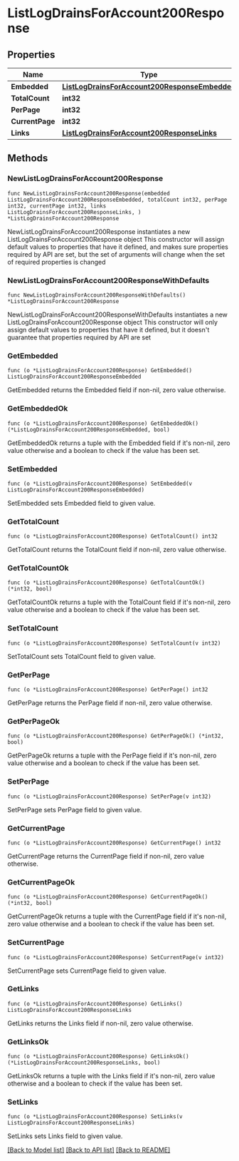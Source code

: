 # ListLogDrainsForAccount200Response

## Properties

Name | Type | Description | Notes
------------ | ------------- | ------------- | -------------
**Embedded** | [**ListLogDrainsForAccount200ResponseEmbedded**](ListLogDrainsForAccount200ResponseEmbedded.md) |  | 
**TotalCount** | **int32** |  | 
**PerPage** | **int32** |  | 
**CurrentPage** | **int32** |  | 
**Links** | [**ListLogDrainsForAccount200ResponseLinks**](ListLogDrainsForAccount200ResponseLinks.md) |  | 

## Methods

### NewListLogDrainsForAccount200Response

`func NewListLogDrainsForAccount200Response(embedded ListLogDrainsForAccount200ResponseEmbedded, totalCount int32, perPage int32, currentPage int32, links ListLogDrainsForAccount200ResponseLinks, ) *ListLogDrainsForAccount200Response`

NewListLogDrainsForAccount200Response instantiates a new ListLogDrainsForAccount200Response object
This constructor will assign default values to properties that have it defined,
and makes sure properties required by API are set, but the set of arguments
will change when the set of required properties is changed

### NewListLogDrainsForAccount200ResponseWithDefaults

`func NewListLogDrainsForAccount200ResponseWithDefaults() *ListLogDrainsForAccount200Response`

NewListLogDrainsForAccount200ResponseWithDefaults instantiates a new ListLogDrainsForAccount200Response object
This constructor will only assign default values to properties that have it defined,
but it doesn't guarantee that properties required by API are set

### GetEmbedded

`func (o *ListLogDrainsForAccount200Response) GetEmbedded() ListLogDrainsForAccount200ResponseEmbedded`

GetEmbedded returns the Embedded field if non-nil, zero value otherwise.

### GetEmbeddedOk

`func (o *ListLogDrainsForAccount200Response) GetEmbeddedOk() (*ListLogDrainsForAccount200ResponseEmbedded, bool)`

GetEmbeddedOk returns a tuple with the Embedded field if it's non-nil, zero value otherwise
and a boolean to check if the value has been set.

### SetEmbedded

`func (o *ListLogDrainsForAccount200Response) SetEmbedded(v ListLogDrainsForAccount200ResponseEmbedded)`

SetEmbedded sets Embedded field to given value.


### GetTotalCount

`func (o *ListLogDrainsForAccount200Response) GetTotalCount() int32`

GetTotalCount returns the TotalCount field if non-nil, zero value otherwise.

### GetTotalCountOk

`func (o *ListLogDrainsForAccount200Response) GetTotalCountOk() (*int32, bool)`

GetTotalCountOk returns a tuple with the TotalCount field if it's non-nil, zero value otherwise
and a boolean to check if the value has been set.

### SetTotalCount

`func (o *ListLogDrainsForAccount200Response) SetTotalCount(v int32)`

SetTotalCount sets TotalCount field to given value.


### GetPerPage

`func (o *ListLogDrainsForAccount200Response) GetPerPage() int32`

GetPerPage returns the PerPage field if non-nil, zero value otherwise.

### GetPerPageOk

`func (o *ListLogDrainsForAccount200Response) GetPerPageOk() (*int32, bool)`

GetPerPageOk returns a tuple with the PerPage field if it's non-nil, zero value otherwise
and a boolean to check if the value has been set.

### SetPerPage

`func (o *ListLogDrainsForAccount200Response) SetPerPage(v int32)`

SetPerPage sets PerPage field to given value.


### GetCurrentPage

`func (o *ListLogDrainsForAccount200Response) GetCurrentPage() int32`

GetCurrentPage returns the CurrentPage field if non-nil, zero value otherwise.

### GetCurrentPageOk

`func (o *ListLogDrainsForAccount200Response) GetCurrentPageOk() (*int32, bool)`

GetCurrentPageOk returns a tuple with the CurrentPage field if it's non-nil, zero value otherwise
and a boolean to check if the value has been set.

### SetCurrentPage

`func (o *ListLogDrainsForAccount200Response) SetCurrentPage(v int32)`

SetCurrentPage sets CurrentPage field to given value.


### GetLinks

`func (o *ListLogDrainsForAccount200Response) GetLinks() ListLogDrainsForAccount200ResponseLinks`

GetLinks returns the Links field if non-nil, zero value otherwise.

### GetLinksOk

`func (o *ListLogDrainsForAccount200Response) GetLinksOk() (*ListLogDrainsForAccount200ResponseLinks, bool)`

GetLinksOk returns a tuple with the Links field if it's non-nil, zero value otherwise
and a boolean to check if the value has been set.

### SetLinks

`func (o *ListLogDrainsForAccount200Response) SetLinks(v ListLogDrainsForAccount200ResponseLinks)`

SetLinks sets Links field to given value.



[[Back to Model list]](../README.md#documentation-for-models) [[Back to API list]](../README.md#documentation-for-api-endpoints) [[Back to README]](../README.md)


